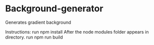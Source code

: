 # Background-generator
Generates gradient background

Instructions:
run npm install
After the node modules folder appears in directory.
run npm run build
